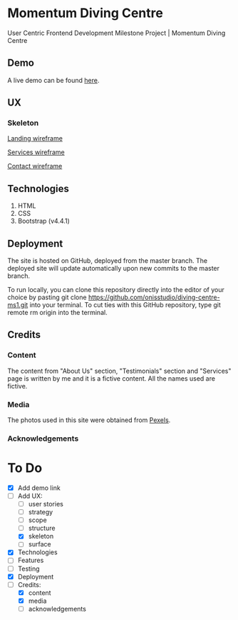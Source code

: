# Momentum Diving Centre
User Centric Frontend Development Milestone Project | Momentum Diving Centre

## Demo
A live demo can be found [here](https://onisstudio.github.io/diving-centre-ms1/).

## UX

### Skeleton
[Landing wireframe](https://github.com/onisstudio/diving-centre-ms1/blob/master/wireframes/landing.png)

[Services wireframe](https://github.com/onisstudio/diving-centre-ms1/blob/master/wireframes/services.png)

[Contact wireframe](https://github.com/onisstudio/diving-centre-ms1/blob/master/wireframes/contact.png)

## Technologies
1. HTML
2. CSS
3. Bootstrap (v4.4.1)

## Deployment
The site is hosted on GitHub, deployed from the master branch. The deployed site will update automatically upon new commits to the master branch.

To run locally, you can clone this repository directly into the editor of your choice by pasting git clone https://github.com/onisstudio/diving-centre-ms1.git into your terminal. To cut ties with this GitHub repository, type git remote rm origin into the terminal.

## Credits

### Content
The content from "About Us" section, "Testimonials" section and "Services" page is written by me and it is a fictive content. All the names used are fictive.

### Media
The photos used in this site were obtained from [Pexels](https://www.pexels.com/).

### Acknowledgements


# To Do
- [x] Add demo link
- [ ] Add UX:
    - [ ] user stories
    - [ ] strategy
    - [ ] scope
    - [ ] structure
    - [x] skeleton
    - [ ] surface
- [x] Technologies
- [ ] Features
- [ ] Testing
- [x] Deployment
- [ ] Credits:
    - [x] content
    - [x] media
    - [ ] acknowledgements